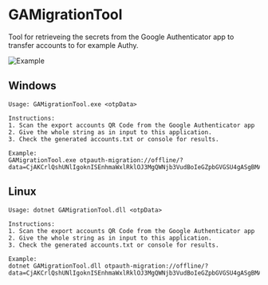 # GAMigrationTool
Tool for retrieveing the secrets from the Google Authenticator app to transfer accounts to for example Authy.

![Example](https://media.discordapp.net/attachments/249596909877067776/897558103036424212/unknown.png)

## Windows
```
Usage: GAMigrationTool.exe <otpData>

Instructions:
1. Scan the export accounts QR Code from the Google Authenticator app
2. Give the whole string as in input to this application.
3. Check the generated accounts.txt or console for results.

Example:
GAMigrationTool.exe otpauth-migration://offline/?data=CjAKCrlQshUNlIgoknISEnhmaWxlRklOJ3MgQWNjb3VudBoIeGZpbGVGSU4gASgBMAIQARgBKNXJ3tcC
```

## Linux
```
Usage: dotnet GAMigrationTool.dll <otpData>

Instructions:
1. Scan the export accounts QR Code from the Google Authenticator app
2. Give the whole string as in input to this application.
3. Check the generated accounts.txt or console for results.

Example:
dotnet GAMigrationTool.dll otpauth-migration://offline/?data=CjAKCrlQshUNlIgoknISEnhmaWxlRklOJ3MgQWNjb3VudBoIeGZpbGVGSU4gASgBMAIQARgBKNXJ3tcC
```